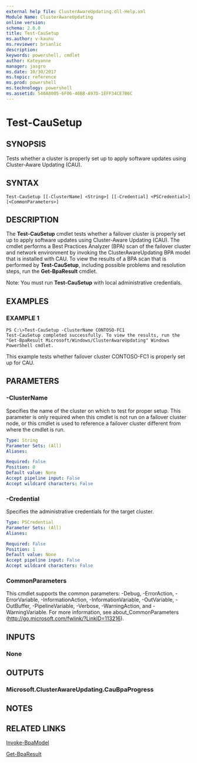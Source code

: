 ```yaml
---
external help file: ClusterAwareUpdating.dll-Help.xml
Module Name: ClusterAwareUpdating
online version: 
schema: 2.0.0
title: Test-CauSetup
ms.author: v-kaunu
ms.reviewer: brianlic
description: 
keywords: powershell, cmdlet
author: Kateyanne
manager: jasgro
ms.date: 10/30/2017
ms.topic: reference
ms.prod: powershell
ms.technology: powershell
ms.assetid: 540A8005-6F06-46B8-A97D-1EFF34CE7B6C
---
```


# Test-CauSetup

## SYNOPSIS
Tests whether a cluster is properly set up to apply software updates using Cluster-Aware Updating (CAU).

## SYNTAX

```
Test-CauSetup [[-ClusterName] <String>] [[-Credential] <PSCredential>] [<CommonParameters>]
```

## DESCRIPTION
The **Test-CauSetup** cmdlet tests whether a failover cluster is properly set up to apply software updates using Cluster-Aware Updating (CAU).
The cmdlet performs a Best Practices Analyzer (BPA) scan of the failover cluster and network environment by invoking the ClusterAwareUpdating BPA model that is installed with CAU.
To view the results of a BPA scan that is performed by **Test-CauSetup**, including possible problems and resolution steps, run the **Get-BpaResult** cmdlet.

Note: You must run **Test-CauSetup** with local administrative credentials.

## EXAMPLES

### EXAMPLE 1
```
PS C:\>Test-CauSetup -ClusterName CONTOSO-FC1
Test-CauSetup completed successfully. To view the results, run the "Get-BpaResult Microsoft/Windows/ClusterAwareUpdating" Windows PowerShell cmdlet.
```

This example tests whether failover cluster CONTOSO-FC1 is properly set up for CAU.

## PARAMETERS

### -ClusterName
Specifies the name of the cluster on which to test for proper setup.
This parameter is only required when this cmdlet is not run on a failover cluster node, or this cmdlet is used to reference a failover cluster different from where the cmdlet is run.

```yaml
Type: String
Parameter Sets: (All)
Aliases: 

Required: False
Position: 0
Default value: None
Accept pipeline input: False
Accept wildcard characters: False
```

### -Credential
Specifies the administrative credentials for the target cluster.

```yaml
Type: PSCredential
Parameter Sets: (All)
Aliases: 

Required: False
Position: 1
Default value: None
Accept pipeline input: False
Accept wildcard characters: False
```

### CommonParameters
This cmdlet supports the common parameters: -Debug, -ErrorAction, -ErrorVariable, -InformationAction, -InformationVariable, -OutVariable, -OutBuffer, -PipelineVariable, -Verbose, -WarningAction, and -WarningVariable. For more information, see about_CommonParameters (http://go.microsoft.com/fwlink/?LinkID=113216).

## INPUTS

### None

## OUTPUTS

### Microsoft.ClusterAwareUpdating.CauBpaProgress

## NOTES

## RELATED LINKS

[Invoke-BpaModel](http://technet.microsoft.com/library/ee617290.aspx)

[Get-BpaResult](http://technet.microsoft.com/library/ee617286.aspx)

